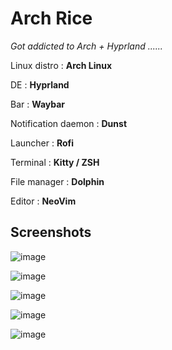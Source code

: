 # Arch Rice 

_Got addicted to Arch + Hyprland ......_


Linux distro : **Arch Linux**


DE : **Hyprland** 


Bar : **Waybar** 


Notification daemon : **Dunst**


Launcher : **Rofi**


Terminal : **Kitty / ZSH**


File manager : **Dolphin**


Editor : **NeoVim**


## Screenshots

![image](https://github.com/sudeepbogati7/Hyprland-Dots/assets/106460936/a38f9049-1280-40a2-9353-ee010ef10144)


![image](https://github.com/sudeepbogati7/Hyprland-Dots/assets/106460936/79b17c6f-a11e-4d4f-b406-722e94d6bb70)

![image](https://github.com/sudeepbogati7/Hyprland-Dots/assets/106460936/25d2538f-33a7-44df-9389-d7a98a843fd3)

![image](https://github.com/sudeepbogati7/Hyprland-Dots/assets/106460936/89143124-7e73-4282-9479-c71593af6390)


![image](https://github.com/sudeepbogati7/Hyprland-Dots/assets/106460936/ebabc86e-050f-4b3f-b240-76cd31e28d01)


